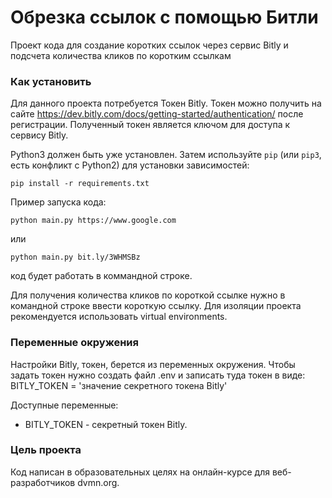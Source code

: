 # Обрезка ссылок с помощью Битли
Проект кода для создание коротких ссылок через сервис Bitly и подсчета количества кликов по коротким ссылкам

### Как установить
Для данного проекта потребуется Токен Bitly.
Токен можно получить на сайте https://dev.bitly.com/docs/getting-started/authentication/ после регистрации.
Полученный токен является ключом для доступа к сервису Bitly.

Python3 должен быть уже установлен. Затем используйте `pip` (или `pip3`, есть конфликт с Python2) для установки зависимостей:

`pip install -r requirements.txt`

Пример запуска кода:

`python main.py https://www.google.com`

или

`python main.py bit.ly/3WHMSBz`

код будет работать в коммандной строке.

Для получения количества кликов по короткой ссылке нужно в командной строке ввести короткую ссылку. 
Для изоляции проекта рекомендуется использовать virtual environments.

### Переменные окружения
Настройки Bitly, токен, берется из переменных окружения. Чтобы задать токен нужно создать файл .env и записать туда токен в виде:
BITLY_TOKEN = 'значение секретного токена Bitly'

Доступные переменные:

* BITLY_TOKEN - секретный токен Bitly.


### Цель проекта
Код написан в образовательных целях на онлайн-курсе для веб-разработчиков dvmn.org.
